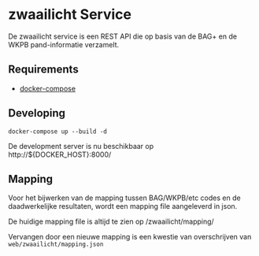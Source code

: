 zwaailicht Service
==================

De zwaailicht service is een REST API die op basis van de BAG+ en de WKPB pand-informatie verzamelt. 


Requirements
------------

* [docker-compose](https://docs.docker.com/compose/)


Developing
----------

	docker-compose up --build -d

De development server is nu beschikbaar op http://${DOCKER_HOST}:8000/


Mapping
-------

Voor het bijwerken van de mapping tussen BAG/WKPB/etc codes en de daadwerkelijke resultaten, wordt een mapping file aangeleverd in json.

De huidige mapping file is altijd te zien op /zwaailicht/mapping/

Vervangen door een nieuwe mapping is een kwestie van overschrijven van `web/zwaailicht/mapping.json`

